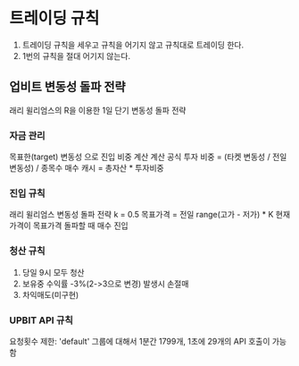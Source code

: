 # 트레이딩 규칙
1) 트레이딩 규칙을 세우고 규칙을 어기지 않고 규칙대로 트레이딩 한다.
2) 1번의 규칙을 절대 어기지 않는다.


## 업비트 변동성 돌파 전략
래리 윌리엄스의 R을 이용한 1일 단기 변동성 돌파 전략


### 자금 관리 
목표한(target) 변동성 으로 진입 비중 계산
계산 공식
 투자 비중 = (타켓 변동성 / 전일 변동성) / 종목수
 매수 캐시 = 총자산 * 투자비중


### 진입 규칙
래리 윌리엄스 변동성 돌파 전략 
k = 0.5
목표가격 = 전일 range(고가 - 저가) * K
현재가격이 목표가격 돌파할 때 매수 진입


### 청산 규칙
1) 당일 9시 모두 청산
2) 보유중 수익률 -3%(2->3으로 변경) 발생시 손절매 
3) 차익매도(미구현)


### UPBIT API 규칙
요청횟수 제한: 'default' 그룹에 대해서 1분간 1799개, 1초에 29개의 API 호출이 가능함

